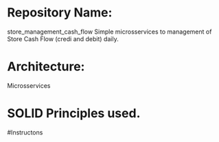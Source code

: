 # Repository Name:
store_management_cash_flow
Simple microsservices to management of Store Cash Flow (credi and debit) daily.
# Architecture: 
Microsservices
# SOLID Principles used.
#Instructons

